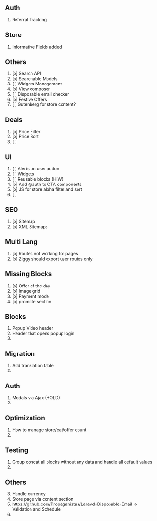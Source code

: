 ## Auth
1. Referral Tracking


## Store
1. Informative Fields added

## Others
1. [x] Search API 
2. [x] Searchable Models
3. [ ] Widgets Management
4. [x] View composer
5. [ ] Disposable email  checker
6. [x] Festive Offers
7. [ ] Gutenberg for store content?

## Deals
1. [x] Price Filter
2. [x] Price Sort
3. [ ] 

## UI
1. [ ] Alerts on user action
2. [ ] Widgets
3. [ ] Reusable blocks (HIW)
4. [x] Add @auth to CTA components
5. [x] JS for store alpha filter and sort
6. [ ] 

## SEO
1. [x] Sitemap
2. [x] XML Sitemaps

## Multi Lang
1. [x] Routes not working for pages
2. [x] Ziggy should export user routes only


## Missing Blocks
1. [x] Offer of the day
2. [x] Image grid
3. [x] Payment mode
4. [x] promote section


## Blocks
1. Popup Video header
2. Header that opens popup login
3. 


## Migration
1. Add translation table
2. 

## Auth
1. Modals via Ajax (HOLD)
2. 

## Optimization
1. How to manage store/cat/offer count 
2. 

## Testing
1. Group concat all blocks without any data and handle all default values
2. 


## Others
3. Handle currency
9.  Store page via content section
10. https://github.com/Propaganistas/Laravel-Disposable-Email -> Validation and Schedule
11. 
